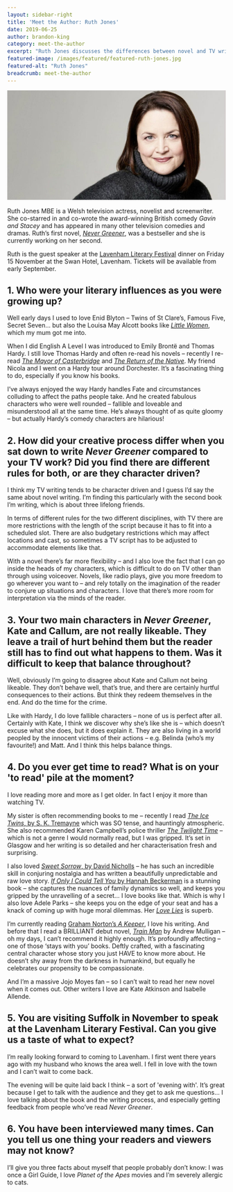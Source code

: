```yaml
---
layout: sidebar-right
title: 'Meet the Author: Ruth Jones'
date: 2019-06-25
author: brandon-king
category: meet-the-author
excerpt: "Ruth Jones discusses the differences between novel and TV writing and tells us what she's planning for the Lavenham Literary Festival dinner in November."
featured-image: /images/featured/featured-ruth-jones.jpg
featured-alt: "Ruth Jones"
breadcrumb: meet-the-author
---
```


![Ruth Jones](/images/featured/featured-ruth-jones.jpg)

Ruth Jones MBE is a Welsh television actress, novelist and screenwriter. She co-starred in and co-wrote the award-winning British comedy <cite>Gavin and Stacey</cite> and has appeared in many other television comedies and dramas. Ruth’s first novel, [<cite>Never Greener</cite>](https://suffolk.spydus.co.uk/cgi-bin/spydus.exe/ENQ/OPAC/BIBENQ?BRN=2549726), was a bestseller and she is currently working on her second.

Ruth is the guest speaker at the [Lavenham Literary Festival](https://www.lavenhamliteraryfestival.co.uk/) dinner on Friday 15 November at the Swan Hotel, Lavenham. Tickets will be available from early September.

## 1. Who were your literary influences as you were growing up?

Well early days I used to love Enid Blyton – Twins of St Clare’s, Famous Five, Secret Seven... but also the Louisa May Alcott books like [<cite>Little Women</cite>](https://suffolk.spydus.co.uk/cgi-bin/spydus.exe/ENQ/OPAC/BIBENQ?BRN=1672362), which my mum got me into.

When I did English A Level I was introduced to Emily Brontë and Thomas Hardy. I still love Thomas Hardy and often re-read his novels – recently I re-read [<cite>The Mayor of Casterbridge</cite>](https://suffolk.spydus.co.uk/cgi-bin/spydus.exe/ENQ/OPAC/BIBENQ?BRN=1729655) and [<cite>The Return of the Native</cite>](https://suffolk.spydus.co.uk/cgi-bin/spydus.exe/ENQ/OPAC/BIBENQ?BRN=163156). My friend Nicola and I went on a Hardy tour around Dorchester. It’s a fascinating thing to do, especially if you know his books.

I’ve always enjoyed the way Hardy handles Fate and circumstances colluding to affect the paths people take. And he created fabulous characters who were well rounded – fallible and loveable and misunderstood all at the same time. He’s always thought of as quite gloomy – but actually Hardy’s comedy characters are hilarious!

## 2. How did your creative process differ when you sat down to write <cite>Never Greener</cite> compared to your TV work? Did you find there are different rules for both, or are they character driven?

I think my TV writing tends to be character driven and I guess I’d say the same about novel writing. I’m finding this particularly with the second book I’m writing, which is about three lifelong friends.

In terms of different rules for the two different disciplines, with TV there are more restrictions with the length of the script because it has to fit into a scheduled slot. There are also budgetary restrictions which may affect locations and cast, so sometimes a TV script has to be adjusted to accommodate elements like that.

With a novel there’s far more flexibility – and I also love the fact that I can go inside the heads of my characters, which is difficult to do on TV other than through using voiceover. Novels, like radio plays, give you more freedom to go wherever you want to – and rely totally on the imagination of the reader to conjure up situations and characters. I love that there’s more room for interpretation via the minds of the reader.

## 3. Your two main characters in <cite>Never Greener</cite>, Kate and Callum, are not really likeable. They leave a trail of hurt behind them but the reader still has to find out what happens to them. Was it difficult to keep that balance throughout?

Well, obviously I’m going to disagree about Kate and Callum not being likeable. They don’t behave well, that’s true, and there are certainly hurtful consequences to their actions. But think they redeem themselves in the end. And do the time for the crime.

Like with Hardy, I do love fallible characters – none of us is perfect after all. Certainly with Kate, I think we discover why she’s like she is – which doesn’t excuse what she does, but it does explain it. They are also living in a world peopled by the innocent victims of their actions – e.g. Belinda (who’s my favourite!) and Matt. And I think this helps balance things.

## 4. Do you ever get time to read? What is on your 'to read' pile at the moment?

I love reading more and more as I get older. In fact I enjoy it more than watching TV.

My sister is often recommending books to me – recently I read [<cite>The Ice Twins</cite>, by S. K. Tremayne](https://suffolk.spydus.co.uk/cgi-bin/spydus.exe/ENQ/OPAC/BIBENQ?BRN=2011808) which was SO tense, and hauntingly atmospheric. She also recommended Karen Campbell’s police thriller [<cite>The Twilight Time</cite>](https://suffolk.spydus.co.uk/cgi-bin/spydus.exe/ENQ/OPAC/BIBENQ?BRN=325897) – which is not a genre I would normally read, but I was gripped. It’s set in Glasgow and her writing is so detailed and her characterisation fresh and surprising.

I also loved [<cite>Sweet Sorrow</cite>, by David Nicholls](https://suffolk.spydus.co.uk/cgi-bin/spydus.exe/ENQ/OPAC/BIBENQ?BRN=2581085) – he has such an incredible skill in conjuring nostalgia and has written a beautifully unpredictable and raw love story. [<cite>If Only I Could Tell You</cite> by Hannah Beckerman](https://suffolk.spydus.co.uk/cgi-bin/spydus.exe/ENQ/OPAC/BIBENQ?BRN=2508796) is a stunning book – she captures the nuances of family dynamics so well, and keeps you gripped by the unravelling of a secret... I love books like that. Which is why I also love Adele Parks – she keeps you on the edge of your seat and has a knack of coming up with huge moral dilemmas. Her [<cite>Love Lies</cite>](https://suffolk.spydus.co.uk/cgi-bin/spydus.exe/ENQ/OPAC/BIBENQ?BRN=45737) is superb.

I’m currently reading [Graham Norton’s <cite>A Keeper</cite>](https://suffolk.spydus.co.uk/cgi-bin/spydus.exe/ENQ/OPAC/BIBENQ?BRN=2443683), I love his writing. And before that I read a BRILLIANT debut novel, [<cite>Train Man</cite>](https://suffolk.spydus.co.uk/cgi-bin/spydus.exe/ENQ/OPAC/BIBENQ?BRN=2579387) by Andrew Mulligan – oh my days, I can’t recommend it highly enough. It’s profoundly affecting – one of those ‘stays with you’ books. Deftly crafted, with a fascinating central character whose story you just HAVE to know more about. He doesn’t shy away from the darkness in humankind, but equally he celebrates our propensity to be compassionate.

And I’m a massive Jojo Moyes fan – so I can’t wait to read her new novel when it comes out. Other writers I love are Kate Atkinson and Isabelle Allende.

## 5. You are visiting Suffolk in November to speak at the Lavenham Literary Festival. Can you give us a taste of what to expect?

I’m really looking forward to coming to Lavenham. I first went there years ago with my husband who knows the area well. I fell in love with the town and I can’t wait to come back.

The evening will be quite laid back I think – a sort of 'evening with'. It’s great because I get to talk with the audience and they get to ask me questions... I love talking about the book and the writing process, and especially getting feedback from people who’ve read <cite>Never Greener</cite>.

## 6. You have been interviewed many times. Can you tell us one thing your readers and viewers may not know?

I’ll give you three facts about myself that people probably don’t know: I was once a Girl Guide, I love <cite>Planet of the Apes</cite> movies and I’m severely allergic to cats.
